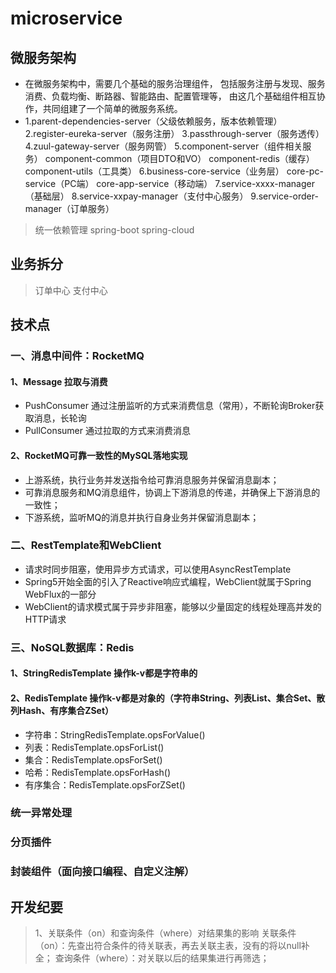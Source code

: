 # microservice
## 微服务架构
* 在微服务架构中，需要几个基础的服务治理组件，
  包括服务注册与发现、服务消费、负载均衡、断路器、智能路由、配置管理等，
  由这几个基础组件相互协作，共同组建了一个简单的微服务系统。
* 1.parent-dependencies-server（父级依赖服务，版本依赖管理）
  2.register-eureka-server（服务注册）
  3.passthrough-server（服务透传）
  4.zuul-gateway-server（服务网管）
  5.component-server（组件相关服务）
  	component-common（项目DTO和VO）
  	component-redis（缓存）
  	component-utils（工具类）
  6.business-core-service（业务层）
  	core-pc-service（PC端）
  	core-app-service（移动端）
  7.service-xxxx-manager（基础层）
  8.service-xxpay-manager（支付中心服务）
  9.service-order-manager（订单服务）
> 统一依赖管理
> spring-boot
> spring-cloud
## 业务拆分
> 订单中心
> 支付中心
## 技术点
### 一、消息中间件：RocketMQ
#### 1、Message 拉取与消费
* PushConsumer 通过注册监听的方式来消费信息（常用），不断轮询Broker获取消息，长轮询
* PullConsumer 通过拉取的方式来消费消息
#### 2、RocketMQ可靠一致性的MySQL落地实现
* 上游系统，执行业务并发送指令给可靠消息服务并保留消息副本；
* 可靠消息服务和MQ消息组件，协调上下游消息的传递，并确保上下游消息的一致性；
* 下游系统，监听MQ的消息并执行自身业务并保留消息副本；
### 二、RestTemplate和WebClient
* 请求时同步阻塞，使用异步方式请求，可以使用AsyncRestTemplate
* Spring5开始全面的引入了Reactive响应式编程，WebClient就属于Spring WebFlux的一部分
* WebClient的请求模式属于异步非阻塞，能够以少量固定的线程处理高并发的HTTP请求
### 三、NoSQL数据库：Redis
#### 1、StringRedisTemplate 操作k-v都是字符串的
#### 2、RedisTemplate 操作k-v都是对象的（字符串String、列表List、集合Set、散列Hash、有序集合ZSet）
* 字符串：StringRedisTemplate.opsForValue()
* 列表：RedisTemplate.opsForList() 
* 集合：RedisTemplate.opsForSet()
* 哈希：RedisTemplate.opsForHash()
* 有序集合：RedisTemplate.opsForZSet()
### 统一异常处理
### 分页插件
### 封装组件（面向接口编程、自定义注解）

## 开发纪要
> 1、关联条件（on）和查询条件（where）对结果集的影响
关联条件（on）：先查出符合条件的待关联表，再去关联主表，没有的将以null补全；
查询条件（where）：对关联以后的结果集进行再筛选；

